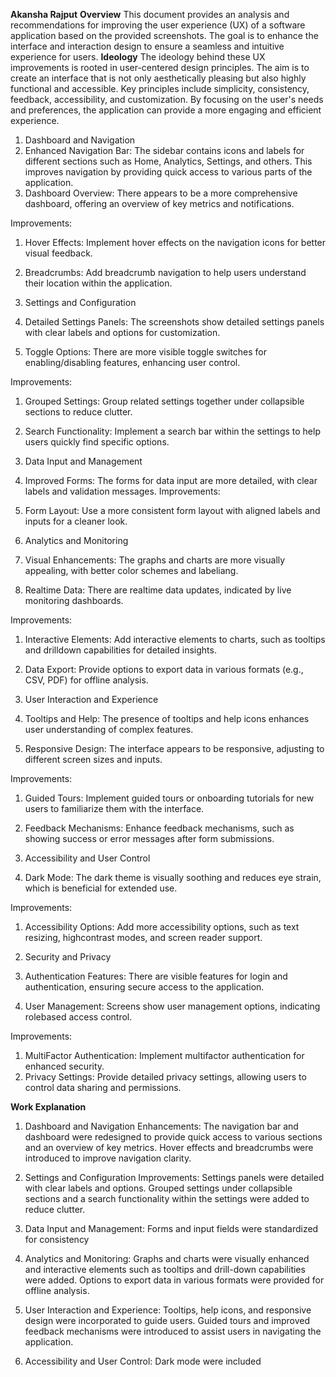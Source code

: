 **Akansha Rajput**
**Overview**
This document provides an analysis and recommendations for improving the user experience (UX) of a software application based on the provided screenshots. The goal is to enhance the interface and interaction design to ensure a seamless and intuitive experience for users.
**Ideology**
The ideology behind these UX improvements is rooted in user-centered design principles. The aim is to create an interface that is not only aesthetically pleasing but also highly functional and accessible. Key principles include simplicity, consistency, feedback, accessibility, and customization. By focusing on the user's needs and preferences, the application can provide a more engaging and efficient experience.

 1. Dashboard and Navigation
1.	Enhanced Navigation Bar: The sidebar contains icons and labels for different sections such as Home, Analytics, Settings, and others. This improves navigation by providing quick access to various parts of the application.
2.	Dashboard Overview: There appears to be a more comprehensive dashboard, offering an overview of key metrics and notifications.

Improvements:
1.	Hover Effects: Implement hover effects on the navigation icons for better visual feedback.
2.	Breadcrumbs: Add breadcrumb navigation to help users understand their location within the application.

 2. Settings and Configuration
1.	Detailed Settings Panels: The screenshots show detailed settings panels with clear labels and options for customization.
2.	Toggle Options: There are more visible toggle switches for enabling/disabling features, enhancing user control.

Improvements:
1.	Grouped Settings: Group related settings together under collapsible sections to reduce clutter.
2.	Search Functionality: Implement a search bar within the settings to help users quickly find specific options.

 3. Data Input and Management
1.	Improved Forms: The forms for data input are more detailed, with clear labels and validation messages.
Improvements:
1.	Form Layout: Use a more consistent form layout with aligned labels and inputs for a cleaner look.

 4. Analytics and Monitoring
1.	Visual Enhancements: The graphs and charts are more visually appealing, with better color schemes and labeliang.
2.	Realtime Data: There are realtime data updates, indicated by live monitoring dashboards.

Improvements:
1.	Interactive Elements: Add interactive elements to charts, such as tooltips and drilldown capabilities for detailed insights.
2.	Data Export: Provide options to export data in various formats (e.g., CSV, PDF) for offline analysis.

 5. User Interaction and Experience
1.	Tooltips and Help: The presence of tooltips and help icons enhances user understanding of complex features.
2.	Responsive Design: The interface appears to be responsive, adjusting to different screen sizes and inputs.

Improvements:
1.	Guided Tours: Implement guided tours or onboarding tutorials for new users to familiarize them with the interface.
2.	Feedback Mechanisms: Enhance feedback mechanisms, such as showing success or error messages after form submissions.

 6. Accessibility and User Control
1.	Dark Mode: The dark theme is visually soothing and reduces eye strain, which is beneficial for extended use.

Improvements:
1.	Accessibility Options: Add more accessibility options, such as text resizing, highcontrast modes, and screen reader support.

 7. Security and Privacy
1.	Authentication Features: There are visible features for login and authentication, ensuring secure access to the application.
2.	User Management: Screens show user management options, indicating rolebased access control.

Improvements:
1.	MultiFactor Authentication: Implement multifactor authentication for enhanced security.
2.	Privacy Settings: Provide detailed privacy settings, allowing users to control data sharing and permissions.

**Work Explanation**
1. Dashboard and Navigation Enhancements: The navigation bar and dashboard were redesigned to provide quick access to various sections and an overview of key metrics. Hover effects and breadcrumbs were introduced to improve navigation clarity.

2. Settings and Configuration Improvements: Settings panels were detailed with clear labels and options. Grouped settings under collapsible sections and a search functionality within the settings were added to reduce clutter.

3. Data Input and Management: Forms and input fields were standardized for consistency
4. Analytics and Monitoring: Graphs and charts were visually enhanced and interactive elements such as tooltips and drill-down capabilities were added. Options to export data in various formats were provided for offline analysis.

5. User Interaction and Experience: Tooltips, help icons, and responsive design were incorporated to guide users. Guided tours and improved feedback mechanisms were introduced to assist users in navigating the application.

6. Accessibility and User Control: Dark mode were included
